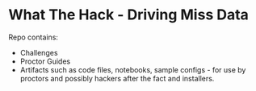 # What The Hack - Driving Miss Data

Repo contains:

- Challenges
- Proctor Guides
- Artifacts such as code files, notebooks, sample configs - for use by proctors and possibly hackers after the fact and installers.
